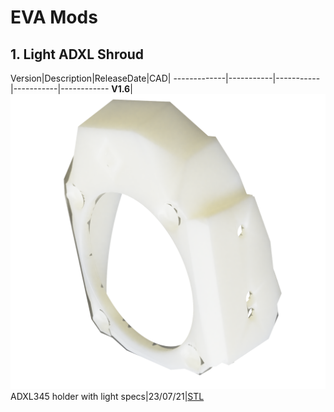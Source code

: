 # EVA Mods

## 1. Light ADXL Shroud

Version|Description|ReleaseDate|CAD|
-------------|-----------|-----------|-----------|------------
**V1.6**|![alt text](/image/shroud1.png)<br> ADXL345 holder with light specs|23/07/21|[STL](https://github.com/FlorentBroise/BRS-Printers-Mod/tree/main/cad/shroudbrs.stl)
